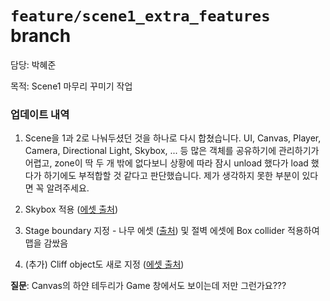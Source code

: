 # `feature/scene1_extra_features` branch

담당: 박혜준

목적: Scene1 마무리 꾸미기 작업

### 업데이트 내역

1. Scene을 1과 2로 나눠두셨던 것을 하나로 다시 합쳤습니다. UI, Canvas, Player, Camera, Directional Light, Skybox, ... 등 많은 객체를 공유하기에 관리하기가 어렵고, zone이 딱 두 개 밖에 없다보니 상황에 따라 잠시 unload 했다가 load 했다가 하기에도 부적합할 것 같다고 판단했습니다. 제가 생각하지 못한 부분이 있다면 꼭 알려주세요.

2. Skybox 적용 ([에셋 출처](https://assetstore.unity.com/packages/2d/textures-materials/sky/skybox-series-free-103633))

3. Stage boundary 지정 - 나무 에셋 ([출처](https://assetstore.unity.com/packages/3d/vegetation/trees/realistic-tree-9-rainbow-tree-54622)) 및 절벽 에셋에 Box collider 적용하여 맵을 감쌌음

4. (추가) Cliff object도 새로 지정 ([에셋 출처](https://assetstore.unity.com/packages/3d/environments/landscapes/low-poly-cliff-pack-67289))

**질문**: Canvas의 하얀 테두리가 Game 창에서도 보이는데 저만 그런가요???

